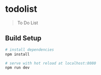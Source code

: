 # todolist

> To Do List

## Build Setup

``` bash
# install dependencies
npm install

# serve with hot reload at localhost:8080
npm run dev

```